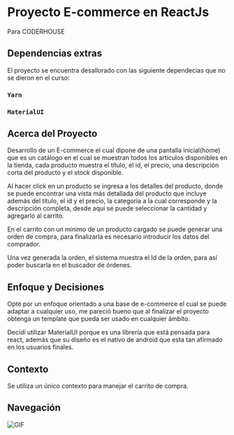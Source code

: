 # Proyecto E-commerce en ReactJs

Para CODERHOUSE

## Dependencias extras

El proyecto se encuentra desallorado con las siguiente dependecias que no se dieron en el curso:

### `Yarn`

### `MaterialUI`

## Acerca del Proyecto

Desarrollo de un E-commerce el cual dipone de una pantalla inicial(home) que es un catálogo en el cual se muestran todos los artículos disponibles en la tienda, cada producto muestra el título, el id, el precio, una descripción corta del producto y el stock disponible.

Al hacer click en un producto se ingresa a los detalles del producto, donde se puede encontrar una vista más detallada del producto que incluye además del título, el id y el precio, la categoría a la cual corresponde y la descripción completa, desde aqui se puede seleccionar la cantidad y agregarlo al carrito.

En el carrito con un minimo de un producto cargado se puede generar una orden de compra, para finalizarla es necesario introducir los datos del comprador.

Una vez generada la orden, el sistema muestra el Id de la orden, para así poder buscarla en el buscador de órdenes.

## Enfoque y Decisiones

Opté por un enfoque orientado a una base de e-commerce el cual se puede adaptar a cualquier uso, me pareció bueno que al finalizar el proyecto obtenga un template que pueda ser usado en cualquier ámbito.

Decidí utilizar MaterialUI porque es una librería que está pensada para react, además que su diseño es el nativo de android que esta tan afirmado en los usuarios finales.

## Contexto

Se utiliza un único contexto para manejar el carrito de compra.

## Navegación

![GIF](/react_store/entrega-final.gif "Navegación")
